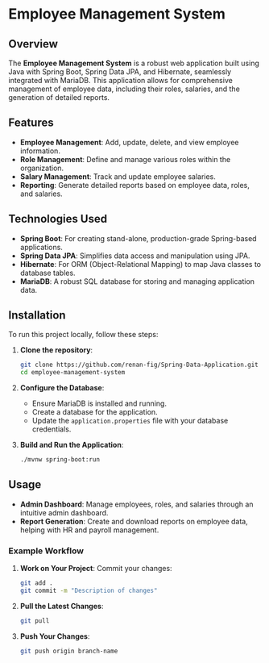 # Employee Management System

## Overview

The **Employee Management System** is a robust web application built using Java with Spring Boot, Spring Data JPA, and Hibernate, seamlessly integrated with MariaDB. This application allows for comprehensive management of employee data, including their roles, salaries, and the generation of detailed reports.

## Features

- **Employee Management**: Add, update, delete, and view employee information.
- **Role Management**: Define and manage various roles within the organization.
- **Salary Management**: Track and update employee salaries.
- **Reporting**: Generate detailed reports based on employee data, roles, and salaries.

## Technologies Used

- **Spring Boot**: For creating stand-alone, production-grade Spring-based applications.
- **Spring Data JPA**: Simplifies data access and manipulation using JPA.
- **Hibernate**: For ORM (Object-Relational Mapping) to map Java classes to database tables.
- **MariaDB**: A robust SQL database for storing and managing application data.

## Installation

To run this project locally, follow these steps:

1. **Clone the repository**:
    ```bash
    git clone https://github.com/renan-fig/Spring-Data-Application.git
    cd employee-management-system
    ```

2. **Configure the Database**:
    - Ensure MariaDB is installed and running.
    - Create a database for the application.
    - Update the `application.properties` file with your database credentials.

3. **Build and Run the Application**:
    ```bash
    ./mvnw spring-boot:run
    ```

## Usage

- **Admin Dashboard**: Manage employees, roles, and salaries through an intuitive admin dashboard.
- **Report Generation**: Create and download reports on employee data, helping with HR and payroll management.


### Example Workflow

1. **Work on Your Project**:
    Commit your changes:
    ```bash
    git add .
    git commit -m "Description of changes"
    ```

2. **Pull the Latest Changes**:
    ```bash
    git pull
    ```

3. **Push Your Changes**:
    ```bash
    git push origin branch-name
    ```

